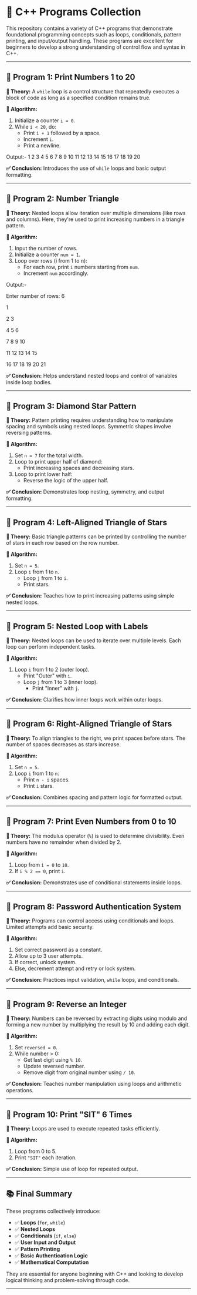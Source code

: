 # 📘 C++ Programs Collection

This repository contains a variety of C++ programs that demonstrate foundational programming concepts such as loops, conditionals, pattern printing, and input/output handling. These programs are excellent for beginners to develop a strong understanding of control flow and syntax in C++.

---

## 🔹 Program 1: Print Numbers 1 to 20

**🎯 Theory:**
A `while` loop is a control structure that repeatedly executes a block of code as long as a specified condition remains true.

**📌 Algorithm:**
1. Initialize a counter `i = 0`.
2. While `i < 20`, do:
   - Print `i + 1` followed by a space.
   - Increment `i`.
   - Print a newline.

Output:-
1
2 
3 
4 
5 
6 
7 
8 
9 
10 
11 
12 
13 
14 
15 
16 
17 
18 
19 
20 


**✅ Conclusion:**
Introduces the use of `while` loops and basic output formatting.

---

## 🔹 Program 2: Number Triangle

**🎯 Theory:**
Nested loops allow iteration over multiple dimensions (like rows and columns). Here, they're used to print increasing numbers in a triangle pattern.

**📌 Algorithm:**
1. Input the number of rows.
2. Initialize a counter `num = 1`.
3. Loop over rows (i from 1 to n):
   - For each row, print `i` numbers starting from `num`.
   - Increment `num` accordingly.

Output:-

Enter number of rows: 6

1 

2 3 

4 5 6 

7 8 9 10 

11 12 13 14 15 

16 17 18 19 20 21 

**✅ Conclusion:**
Helps understand nested loops and control of variables inside loop bodies.

---

## 🔹 Program 3: Diamond Star Pattern

**🎯 Theory:**
Pattern printing requires understanding how to manipulate spacing and symbols using nested loops. Symmetric shapes involve reversing patterns.

**📌 Algorithm:**
1. Set `n = 7` for the total width.
2. Loop to print upper half of diamond:
   - Print increasing spaces and decreasing stars.
3. Loop to print lower half:
   - Reverse the logic of the upper half.

**✅ Conclusion:**
Demonstrates loop nesting, symmetry, and output formatting.

---

## 🔹 Program 4: Left-Aligned Triangle of Stars

**🎯 Theory:**
Basic triangle patterns can be printed by controlling the number of stars in each row based on the row number.

**📌 Algorithm:**
1. Set `n = 5`.
2. Loop `i` from 1 to `n`.
   - Loop `j` from 1 to `i`.
   - Print stars.

**✅ Conclusion:**
Teaches how to print increasing patterns using simple nested loops.

---

## 🔹 Program 5: Nested Loop with Labels

**🎯 Theory:**
Nested loops can be used to iterate over multiple levels. Each loop can perform independent tasks.

**📌 Algorithm:**
1. Loop `i` from 1 to 2 (outer loop).
   - Print "Outer" with `i`.
   - Loop `j` from 1 to 3 (inner loop).
     - Print "Inner" with `j`.

**✅ Conclusion:**
Clarifies how inner loops work within outer loops.

---

## 🔹 Program 6: Right-Aligned Triangle of Stars

**🎯 Theory:**
To align triangles to the right, we print spaces before stars. The number of spaces decreases as stars increase.

**📌 Algorithm:**
1. Set `n = 5`.
2. Loop `i` from 1 to `n`:
   - Print `n - i` spaces.
   - Print `i` stars.

**✅ Conclusion:**
Combines spacing and pattern logic for formatted output.

---

## 🔹 Program 7: Print Even Numbers from 0 to 10

**🎯 Theory:**
The modulus operator (`%`) is used to determine divisibility. Even numbers have no remainder when divided by 2.

**📌 Algorithm:**
1. Loop from `i = 0` to `10`.
2. If `i % 2 == 0`, print `i`.

**✅ Conclusion:**
Demonstrates use of conditional statements inside loops.

---

## 🔹 Program 8: Password Authentication System

**🎯 Theory:**
Programs can control access using conditionals and loops. Limited attempts add basic security.

**📌 Algorithm:**
1. Set correct password as a constant.
2. Allow up to 3 user attempts.
3. If correct, unlock system.
4. Else, decrement attempt and retry or lock system.

**✅ Conclusion:**
Practices input validation, `while` loops, and conditionals.

---

## 🔹 Program 9: Reverse an Integer

**🎯 Theory:**
Numbers can be reversed by extracting digits using modulo and forming a new number by multiplying the result by 10 and adding each digit.

**📌 Algorithm:**
1. Set `reversed = 0`.
2. While number > 0:
   - Get last digit using `% 10`.
   - Update reversed number.
   - Remove digit from original number using `/ 10`.

**✅ Conclusion:**
Teaches number manipulation using loops and arithmetic operations.

---

## 🔹 Program 10: Print "SIT" 6 Times

**🎯 Theory:**
Loops are used to execute repeated tasks efficiently.

**📌 Algorithm:**
1. Loop from 0 to 5.
2. Print `"SIT"` each iteration.

**✅ Conclusion:**
Simple use of loop for repeated output.

---

## 📚 Final Summary

These programs collectively introduce:

- ✅ **Loops** (`for`, `while`)
- ✅ **Nested Loops**
- ✅ **Conditionals** (`if`, `else`)
- ✅ **User Input and Output**
- ✅ **Pattern Printing**
- ✅ **Basic Authentication Logic**
- ✅ **Mathematical Computation**

They are essential for anyone beginning with C++ and looking to develop logical thinking and problem-solving through code.

---


